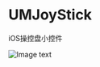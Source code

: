 # UMJoyStick
iOS操控盘小控件


![Image text](https://github.com/xiaoweiLvYu/UMJoyStick/blob/main/%E6%95%88%E6%9E%9C%E5%9B%BE.jpg)
